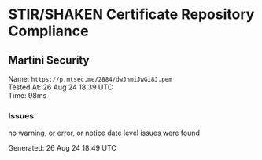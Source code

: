 # STIR/SHAKEN Certificate Repository Compliance

## Martini Security

Name: `https://p.mtsec.me/2884/dwJnmiJwGi8J.pem`\
Tested At: 26 Aug 24 18:39 UTC\
Time: 98ms

### Issues

no warning, or error, or notice date level issues were found

Generated: 26 Aug 24 18:49 UTC